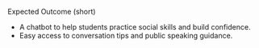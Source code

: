 Expected Outcome (short)
- A chatbot to help students practice social skills and build confidence.
- Easy access to conversation tips and public speaking guidance.
